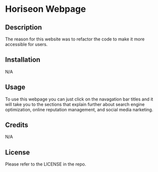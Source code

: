 # Horiseon Webpage

## Description

The reason for this website was to refactor the code to make it more accessible for users.

## Installation

N/A

## Usage

To use this webpage you can just click on the navagation bar titles and it will take you to the sections that explain further about search engine optimization, online reputation management, and social media narketing.

## Credits

N/A

## License

Please refer to the LICENSE in the repo.